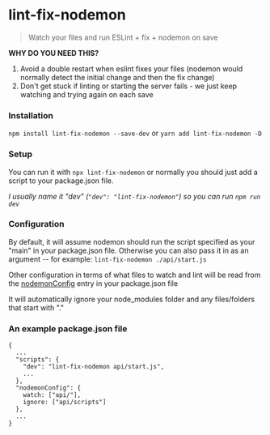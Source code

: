 # lint-fix-nodemon

> Watch your files and run ESLint + fix + nodemon on save

**WHY DO YOU NEED THIS?**

1. Avoid a double restart when eslint fixes your files (nodemon would normally detect the initial change and then the fix change)
2. Don't get stuck if linting or starting the server fails - we just keep watching and trying again on each save

### Installation
`npm install lint-fix-nodemon --save-dev` or `yarn add lint-fix-nodemon -D`

### Setup
You can run it with `npx lint-fix-nodemon` or normally you should just add a script to your package.json file.

_I usually name it "dev" (`"dev": "lint-fix-nodemon"`) so you can run `npm run dev`_

### Configuration

By default, it will assume nodemon should run the script specified as your "main" in your package.json file.
Otherwise you can also pass it in as an argument -- for example: `lint-fix-nodemon ./api/start.js`

Other configuration in terms of what files to watch and lint will be read from the [nodemonConfig](https://github.com/remy/nodemon#packagejson) entry in your package.json file

It will automatically ignore your node_modules folder and any files/folders that start with "."


### An example package.json file
```
{
  ...
  "scripts": {
    "dev": "lint-fix-nodemon api/start.js",
    ...
  },
  "nodemonConfig": {
    watch: ["api/"],
    ignore: ["api/scripts"]
  },
  ...
}
```